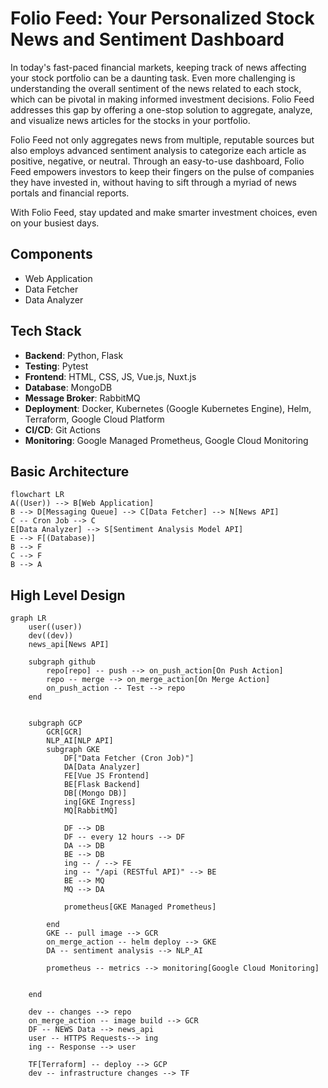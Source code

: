 # Folio Feed: Your Personalized Stock News and Sentiment Dashboard
In today's fast-paced financial markets, keeping track of news affecting your stock portfolio can be a daunting task. 
Even more challenging is understanding the overall sentiment of the news related to each stock, which can be pivotal in making informed investment decisions. 
Folio Feed addresses this gap by offering a one-stop solution to aggregate, analyze, and visualize news articles for the stocks in your portfolio.

Folio Feed not only aggregates news from multiple, reputable sources but also employs advanced sentiment analysis to categorize each article as positive, negative, or neutral. 
Through an easy-to-use dashboard, Folio Feed empowers investors to keep their fingers on the pulse of companies they have invested in, without having to sift through a myriad of news portals and financial reports.

With Folio Feed, stay updated and make smarter investment choices, even on your busiest days.

## Components
- Web Application
- Data Fetcher
- Data Analyzer

## Tech Stack

- **Backend**: Python, Flask
- **Testing**: Pytest
- **Frontend**: HTML, CSS, JS, Vue.js, Nuxt.js
- **Database**: MongoDB
- **Message Broker**: RabbitMQ
- **Deployment**: Docker, Kubernetes (Google Kubernetes Engine), Helm, Terraform, Google Cloud Platform
- **CI/CD**: Git Actions
- **Monitoring**: Google Managed Prometheus, Google Cloud Monitoring

## Basic Architecture

```mermaid
flowchart LR
A((User)) --> B[Web Application]
B --> D[Messaging Queue] --> C[Data Fetcher] --> N[News API]
C -- Cron Job --> C
E[Data Analyzer] --> S[Sentiment Analysis Model API]
E --> F[(Database)]
B --> F
C --> F
B --> A
```



## High Level Design
```mermaid
graph LR
    user((user))
    dev((dev))
    news_api[News API]
    
    subgraph github
        repo[repo] -- push --> on_push_action[On Push Action]
        repo -- merge --> on_merge_action[On Merge Action]
        on_push_action -- Test --> repo
    end
    
    
    subgraph GCP
        GCR[GCR]
        NLP_AI[NLP API]
        subgraph GKE
            DF["Data Fetcher (Cron Job)"]
            DA[Data Analyzer]
            FE[Vue JS Frontend]
            BE[Flask Backend]
            DB[(Mongo DB)]
            ing[GKE Ingress]
            MQ[RabbitMQ]
            
            DF --> DB
            DF -- every 12 hours --> DF
            DA --> DB
            BE --> DB
            ing -- / --> FE
            ing -- "/api (RESTful API)" --> BE
            BE --> MQ
            MQ --> DA
        
            prometheus[GKE Managed Prometheus]
            
        end
        GKE -- pull image --> GCR
        on_merge_action -- helm deploy --> GKE
        DA -- sentiment analysis --> NLP_AI
        
        prometheus -- metrics --> monitoring[Google Cloud Monitoring]
        
        
    end
    
    dev -- changes --> repo
    on_merge_action -- image build --> GCR
    DF -- NEWS Data --> news_api
    user -- HTTPS Requests--> ing
    ing -- Response --> user
    
    TF[Terraform] -- deploy --> GCP
    dev -- infrastructure changes --> TF

```